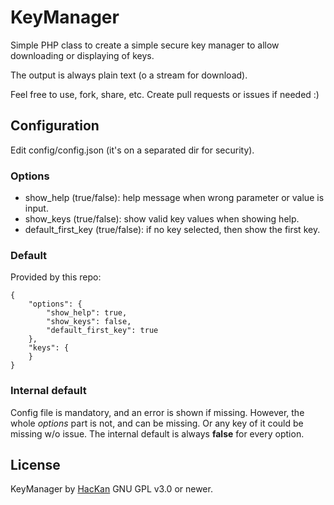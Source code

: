 # KeyManager
Simple PHP class to create a simple secure key manager to allow downloading or displaying of keys.

The output is always plain text (o a stream for download).

Feel free to use, fork, share, etc. Create pull requests or issues if needed :)

## Configuration
Edit config/config.json (it's on a separated dir for security).

### Options

* show_help (true/false): help message when wrong parameter or value is input.
* show_keys (true/false): show valid key values when showing help.
* default_first_key (true/false): if no key selected, then show the first key.

### Default
Provided by this repo:

    {
        "options": {
            "show_help": true,
            "show_keys": false,
            "default_first_key": true
        },
        "keys": {
        }
    }

### Internal default
Config file is mandatory, and an error is shown if missing. However, the whole *options* part is not, and can be missing. Or any key of it could be missing w/o issue. The internal default is always **false** for every option.

## License
KeyManager by [HacKan](https://twitter.com/hackancuba) GNU GPL v3.0 or newer.
